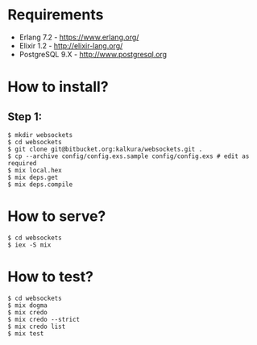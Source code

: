 # Requirements

- Erlang 7.2 - https://www.erlang.org/
- Elixir 1.2 - http://elixir-lang.org/
- PostgreSQL 9.X - http://www.postgresql.org

# How to install?

## Step 1:

```
$ mkdir websockets
$ cd websockets
$ git clone git@bitbucket.org:kalkura/websockets.git .
$ cp --archive config/config.exs.sample config/config.exs # edit as required
$ mix local.hex
$ mix deps.get
$ mix deps.compile
```

# How to serve?

```
$ cd websockets
$ iex -S mix
```

# How to test?

```
$ cd websockets
$ mix dogma
$ mix credo
$ mix credo --strict
$ mix credo list
$ mix test
```
